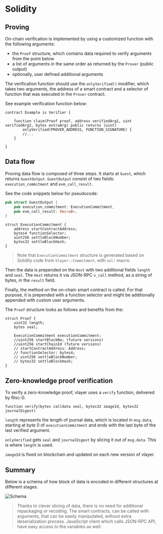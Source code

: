 # Solidity

## Proving

On-chain verification is implemented by using a customized function with the following arguments:
- the `Proof` structure, which contains data required to verify arguments from the point below
- a list of arguments in the same order as returned by the `Prover` (public output)
- optionally, user defined additional arguments

The verification function should use the `onlyVerified()` modifier, which takes two arguments, the address of a smart contract and a selector of function that was executed in the `Prover` contract.

See example verification function below:

```solidity
contract Example is Verifier {

    function claim(Proof proof, address verifiedArg1, uint verifiedArg2, bytes extraArg) public returns (uint)
        onlyVerified(PROVER_ADDRESS, FUNCTION_SIGNATURE) {
        //...
    }

}
```

## Data flow

Proving data flow is composed of three steps. It starts at `Guest`, which returns `GuestOutput`. `GuestOutput` consist of two fields: `execution_commitment` and `evm_call_result`. 

See the code snippets below for pseudocode:

```rust
pub struct GuestOutput {
    pub execution_commitment: ExecutionCommitment,
    pub evm_call_result: Vec<u8>,
}
```

```solidity
struct ExecutionCommitment {
    address startContractAddress;
    bytes4 functionSelector;
    uint256 settleBlockNumber;
    bytes32 settleBlockHash;
}
```

> Note that `ExecutionCommitment` structure is generated based on Solidity code from `Vlayer::Commitment`, with `sol!` macro.

Then the data is prepended on the `Host` with two additional fields `length` and `seal`. The `Host` returns it via JSON-RPC `v_call` method, as a string of bytes, in the `result` field.

Finally, the method on the on-chain smart contract is called. For that purpose, it is prepended with a function selector and might be additionally appended with custom user arguments.

The `Proof` structure looks as follows and benefits from the:


```solidity
struct Proof {
    uint32 length;
    bytes seal;

    ExecutionCommitment executionCommitment;
    //uint256 startBlockNo; (future versions)
    //uint256 startChainId (future versions)
    // startContractAddress: Address;
    // functionSelector: bytes4;
    // uint256 settleBlockNumber;
    // bytes32 settleBlockHash;
}
```

## Zero-knowledge proof verification

To verify a zero-knowledge proof, vlayer uses a `verify` function, delivered by Risc-0.

```solidity
function verify(bytes calldata seal, bytes32 imageId, bytes32 journalDigest)
```

`length` represents the length of journal data, which is located in `msg.data`, starting at byte 0 of `executionCommitment` and ends with the last byte of the last verified argument.

`onlyVerified` gets `seal` and `journalDigest` by slicing it out of `msg.data`. This is where `length` is used. 

`imageId` is fixed on blockchain and updated on each new version of vlayer.

## Summary

Below is a schema of how block of data is encoded in different structures at different stages.

![Schema](/images/architecture/transaction-data.png)


> Thanks to clever slicing of data, there is no need for additional repackaging or recoding. The smart contracts, can be called with arguments, that can be easily manipulated, without extra deserialization process. JavaScript client which calls JSON-RPC API, have easy access to the variables as well.
